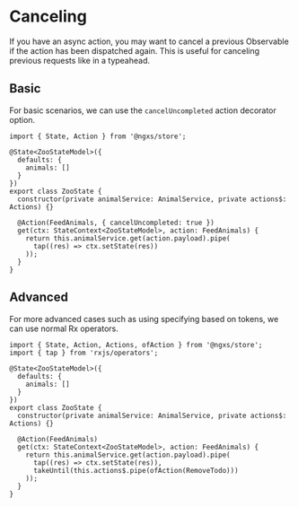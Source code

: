 # Canceling
If you have an async action, you may want to cancel a previous Observable if the action has been dispatched again.
This is useful for canceling previous requests like in a typeahead.

## Basic
For basic scenarios, we can use the `cancelUncompleted` action decorator option.

```TS
import { State, Action } from '@ngxs/store';

@State<ZooStateModel>({
  defaults: {
    animals: []
  }
})
export class ZooState {
  constructor(private animalService: AnimalService, private actions$: Actions) {}

  @Action(FeedAnimals, { cancelUncompleted: true })
  get(ctx: StateContext<ZooStateModel>, action: FeedAnimals) {
    return this.animalService.get(action.payload).pipe(
      tap((res) => ctx.setState(res))
    ));
  }
}
```

## Advanced
For more advanced cases such as using specifying based on tokens, we can use normal Rx operators.

```TS
import { State, Action, Actions, ofAction } from '@ngxs/store';
import { tap } from 'rxjs/operators';

@State<ZooStateModel>({
  defaults: {
    animals: []
  }
})
export class ZooState {
  constructor(private animalService: AnimalService, private actions$: Actions) {}

  @Action(FeedAnimals)
  get(ctx: StateContext<ZooStateModel>, action: FeedAnimals) {
    return this.animalService.get(action.payload).pipe(
      tap((res) => ctx.setState(res)),
      takeUntil(this.actions$.pipe(ofAction(RemoveTodo)))
    ));
  }
}
```
